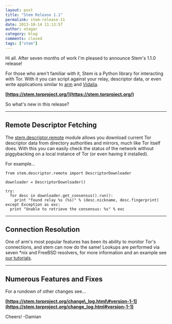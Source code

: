 ```yaml
---
layout: post
title: "Stem Release 1.1"
permalink: stem-release-11
date: 2013-10-14 11:13:57
author: atagar
category: blog
comments: closed
tags: ["stem"]
---
```


Hi all. After seven months of work I'm pleased to announce Stem's 1.1.0 release!

For those who aren't familiar with it, Stem is a Python library for interacting with Tor. With it you can script against your relay, descriptor data, or even write applications similar to [arm](https://www.atagar.com/arm/) and [Vidalia](https://www.torproject.org/projects/vidalia.html.en).

**[https://stem.torproject.org/](https://stem.torproject.org/)**

So what's new in this release?

* * * * *

Remote Descriptor Fetching
--------------------------

The [stem.descriptor.remote](https://stem.torproject.org/api/descriptor/remote.html) module allows you download current Tor descriptor data from directory authorities and mirrors, much like Tor itself does. With this you can easily check the status of the network without piggybacking on a local instance of Tor (or even having it installed).

For example...

    from stem.descriptor.remote import DescriptorDownloader

    downloader = DescriptorDownloader()

    try:
      for desc in downloader.get_consensus().run():
        print "found relay %s (%s)" % (desc.nickname, desc.fingerprint)
    except Exception as exc:
      print "Unable to retrieve the consensus: %s" % exc

  

* * * * *

Connection Resolution
---------------------

One of arm's most popular features has been its ability to monitor Tor's connections, and stem can now do the same! Lookups are performed via seven \*nix and FreeBSD resolvers, for more information and an example see [our tutorials](https://stem.torproject.org/tutorials/east_of_the_sun.html#connection-resolution).

* * * * *

Numerous Features and Fixes
---------------------------

For a rundown of other changes see...

**[https://stem.torproject.org/change\_log.html\#version-1-1](https://stem.torproject.org/change_log.html#version-1-1)**

Cheers! -Damian
